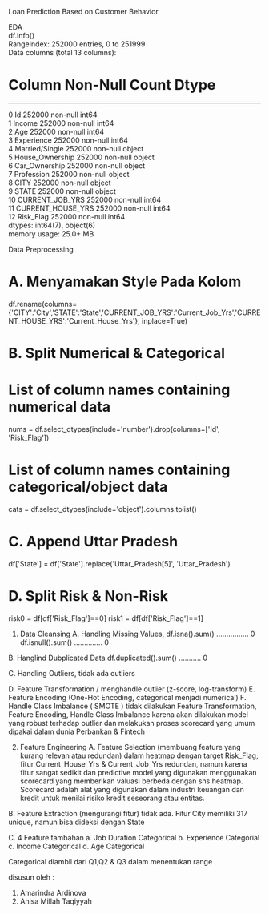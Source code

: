 Loan Prediction Based on Customer Behavior

EDA            
df.info()             
RangeIndex: 252000 entries, 0 to 251999                   
Data columns (total 13 columns):                 
 #   Column             Non-Null Count   Dtype                      
---  ------             --------------   -----                         
 0   Id                 252000 non-null  int64                          
 1   Income             252000 non-null  int64                      
 2   Age                252000 non-null  int64                   
 3   Experience         252000 non-null  int64                     
 4   Married/Single     252000 non-null  object                   
 5   House_Ownership    252000 non-null  object                  
 6   Car_Ownership      252000 non-null  object                      
 7   Profession         252000 non-null  object                     
 8   CITY               252000 non-null  object                       
 9   STATE              252000 non-null  object                        
 10  CURRENT_JOB_YRS    252000 non-null  int64                            
 11  CURRENT_HOUSE_YRS  252000 non-null  int64                                 
 12  Risk_Flag          252000 non-null  int64                             
dtypes: int64(7), object(6)                             
memory usage: 25.0+ MB                              

Data Preprocessing
# A. Menyamakan Style Pada Kolom
df.rename(columns={'CITY':'City','STATE':'State','CURRENT_JOB_YRS':'Current_Job_Yrs','CURRENT_HOUSE_YRS':'Current_House_Yrs'}, inplace=True)

# B. Split Numerical & Categorical
# List of column names containing numerical data
nums = df.select_dtypes(include='number').drop(columns=['Id', 'Risk_Flag'])

# List of column names containing categorical/object data
cats = df.select_dtypes(include='object').columns.tolist()

# C. Append Uttar Pradesh
df['State'] = df['State'].replace('Uttar_Pradesh[5]', 'Uttar_Pradesh')

# D. Split Risk & Non-Risk
risk0 = df[df['Risk_Flag']==0]
risk1 = df[df['Risk_Flag']==1]


1. Data Cleansing
A. Handling Missing Values, 
df.isna().sum() ................ 0
df.isnull().sum() .............. 0

B. Hanglind Dubplicated Data
df.duplicated().sum() ........... 0

C. Handling Outliers, tidak ada outliers

D. Feature Transformation / menghandle outlier (z-score, log-transform)
E. Feature Encoding (One-Hot Encoding, categorical menjadi numerical)
F. Handle Class Imbalance ( SMOTE )
tidak dilakukan Feature Transformation, Feature Encoding, Handle Class Imbalance karena akan dilakukan model yang robust terhadap outlier 
dan melakukan proses scorecard yang umum dipakai dalam dunia Perbankan & Fintech


2. Feature Engineering
A. Feature Selection (membuang feature yang kurang relevan atau redundan)
dalam heatmap dengan target Risk_Flag, fitur Current_House_Yrs & Current_Job_Yrs redundan, namun karena fitur sangat sedikit dan
predictive model yang digunakan menggunakan scorecard yang memberikan valuasi berbeda dengan sns.heatmap.
Scorecard adalah alat yang digunakan dalam industri keuangan dan kredit untuk menilai risiko kredit seseorang atau entitas.

B. Feature Extraction (mengurangi fitur)
tidak ada. Fitur City memiliki 317 unique, namun  bisa dideksi dengan State

C. 4 Feature tambahan 
a. Job Duration Categorical
b. Experience Categorial
c. Income Categorical
d. Age Categorical

Categorical diambil dari Q1,Q2 & Q3 dalam menentukan range


disusun oleh :
1. Amarindra Ardinova
2. Anisa Millah Taqiyyah

